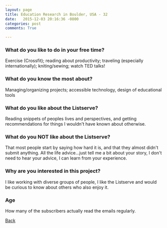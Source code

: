 ```yaml
---
layout: page
title: Education Research in Boulder, USA - 32
date:   2015-12-03 20:16:36 -0800
categories: post
comments: True

---
```


### What do you like to do in your free time?
<p>Exercise (Crossfit); reading about productivity; traveling (especially internationally); kniting/sewing; watch TED talks!</p>

### What do you know the most about?
<p>Managing/organizing projects; accessible technology, design of educational tools</p>

### What do you like about the Listserve?
<p>Reading snippets of peoples lives and perspectives, and getting recommendations for things I wouldn't have known about otherwise.</p>

### What do you NOT like about the Listserve?
<p>That most people start by saying how hard it is, and that they almost didn't submit anything. All the life advice...just tell me a bit about your story, I don't need to hear your advice, I can learn from your experience.</p>

### Why are you interested in this project?
<p>I like working with diverse groups of people, I like the Listserve and would be curious to know about others who also enjoy it.</p>

### Age
<p>How many of the subscribers actually read the emails regularly.</p>

[Back][1]

[1]: /home/responders/all